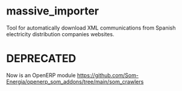 # massive_importer

Tool for automatically download XML communications from Spanish electricity distribution companies websites.

# DEPRECATED
Now is an OpenERP module https://github.com/Som-Energia/openerp_som_addons/tree/main/som_crawlers
